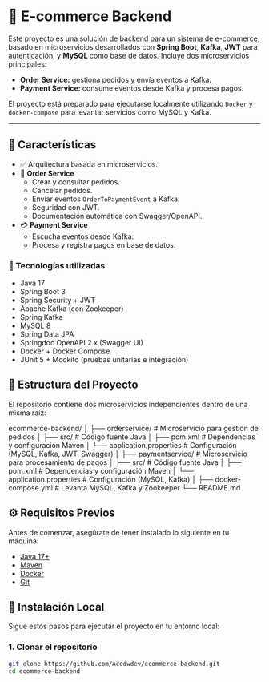 # 🛒 E-commerce Backend

Este proyecto es una solución de backend para un sistema de e-commerce, basado en microservicios desarrollados con **Spring Boot**, **Kafka**, **JWT** para autenticación, y **MySQL** como base de datos. Incluye dos microservicios principales:

- **Order Service:** gestiona pedidos y envía eventos a Kafka.
- **Payment Service:** consume eventos desde Kafka y procesa pagos.

El proyecto está preparado para ejecutarse localmente utilizando `Docker` y `docker-compose` para levantar servicios como MySQL y Kafka.

---

## 🚀 Características

- ✅ Arquitectura basada en microservicios.
- 🛒 **Order Service**
  - Crear y consultar pedidos.
  - Cancelar pedidos.
  - Enviar eventos `OrderToPaymentEvent` a Kafka.
  - Seguridad con JWT.
  - Documentación automática con Swagger/OpenAPI.
- 💳 **Payment Service**
  - Escucha eventos desde Kafka.
  - Procesa y registra pagos en base de datos.

### 🔧 Tecnologías utilizadas

- Java 17
- Spring Boot 3
- Spring Security + JWT
- Apache Kafka (con Zookeeper)
- Spring Kafka
- MySQL 8
- Spring Data JPA
- Springdoc OpenAPI 2.x (Swagger UI)
- Docker + Docker Compose
- JUnit 5 + Mockito (pruebas unitarias e integración)

## 📁 Estructura del Proyecto

El repositorio contiene dos microservicios independientes dentro de una misma raíz:

ecommerce-backend/
│
├── orderservice/ # Microservicio para gestión de pedidos
│ ├── src/ # Código fuente Java
│ ├── pom.xml # Dependencias y configuración Maven
│ └── application.properties # Configuración (MySQL, Kafka, JWT, Swagger)
│
├── paymentservice/ # Microservicio para procesamiento de pagos
│ ├── src/ # Código fuente Java
│ ├── pom.xml # Dependencias y configuración Maven
│ └── application.properties # Configuración (MySQL, Kafka)
│
├── docker-compose.yml # Levanta MySQL, Kafka y Zookeeper
└── README.md


## ⚙️ Requisitos Previos

Antes de comenzar, asegúrate de tener instalado lo siguiente en tu máquina:

- [Java 17+](https://adoptopenjdk.net/)
- [Maven](https://maven.apache.org/download.cgi)
- [Docker](https://www.docker.com/products/docker-desktop)
- [Git](https://git-scm.com/)

## 🚀 Instalación Local

Sigue estos pasos para ejecutar el proyecto en tu entorno local:

### 1. Clonar el repositorio

```bash
git clone https://github.com/Acedwdev/ecommerce-backend.git
cd ecommerce-backend




